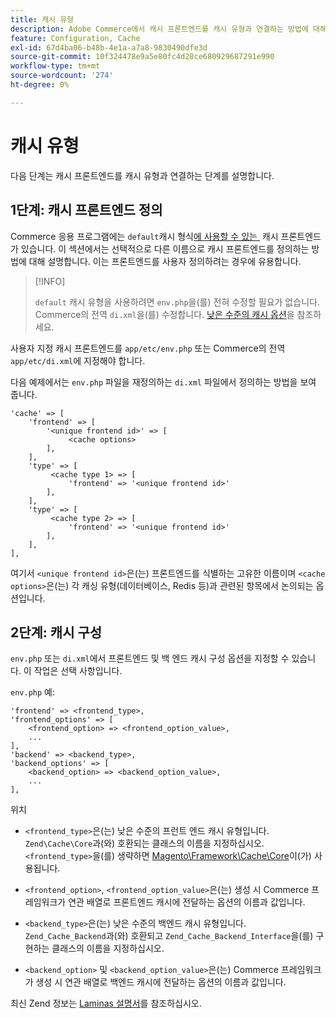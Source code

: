 ```yaml
---
title: 캐시 유형
description: Adobe Commerce에서 캐시 프론트엔드를 캐시 유형과 연결하는 방법에 대해 알아봅니다. 캐시 구성 및 관리 기술을 살펴봅니다.
feature: Configuration, Cache
exl-id: 67d4ba06-b48b-4e1a-a7a8-9830490dfe3d
source-git-commit: 10f324478e9a5e80fc4d28ce680929687291e990
workflow-type: tm+mt
source-wordcount: '274'
ht-degree: 0%

---
```


# 캐시 유형

다음 단계는 캐시 프론트엔드를 캐시 유형과 연결하는 단계를 설명합니다.

## 1단계: 캐시 프론트엔드 정의

Commerce 응용 프로그램에는 `default`캐시 형식[에 사용할 수 있는 &#x200B;](../cli/manage-cache.md#clean-and-flush-cache-types) 캐시 프론트엔드가 있습니다. 이 섹션에서는 선택적으로 다른 이름으로 캐시 프론트엔드를 정의하는 방법에 대해 설명합니다. 이는 프론트엔드를 사용자 정의하려는 경우에 유용합니다.

>[!INFO]
>
>`default` 캐시 유형을 사용하려면 `env.php`을(를) 전혀 수정할 필요가 없습니다. Commerce의 전역 `di.xml`을(를) 수정합니다. [낮은 수준의 캐시 옵션](cache-options.md)을 참조하세요.

사용자 지정 캐시 프론트엔드를 `app/etc/env.php` 또는 Commerce의 전역 `app/etc/di.xml`에 지정해야 합니다.

다음 예제에서는 `env.php` 파일을 재정의하는 `di.xml` 파일에서 정의하는 방법을 보여 줍니다.

```php?start_inline=1
'cache' => [
    'frontend' => [
        '<unique frontend id>' => [
             <cache options>
        ],
    ],
    'type' => [
         <cache type 1> => [
             'frontend' => '<unique frontend id>'
        ],
    ],
    'type' => [
         <cache type 2> => [
             'frontend' => '<unique frontend id>'
        ],
    ],
],
```

여기서 `<unique frontend id>`은(는) 프론트엔드를 식별하는 고유한 이름이며 `<cache options>`은(는) 각 캐싱 유형(데이터베이스, Redis 등)과 관련된 항목에서 논의되는 옵션입니다.

## 2단계: 캐시 구성

`env.php` 또는 `di.xml`에서 프론트엔드 및 백 엔드 캐시 구성 옵션을 지정할 수 있습니다. 이 작업은 선택 사항입니다.

`env.php` 예:

```php?start_inline=1
'frontend' => <frontend_type>,
'frontend_options' => [
    <frontend_option> => <frontend_option_value>,
    ...
],
'backend' => <backend_type>,
'backend_options' => [
    <backend_option> => <backend_option_value>,
    ...
],
```

위치

- `<frontend_type>`은(는) 낮은 수준의 프런트 엔드 캐시 유형입니다. `Zend\Cache\Core`과(와) 호환되는 클래스의 이름을 지정하십시오.
`<frontend_type>`을(를) 생략하면 [Magento\Framework\Cache\Core](https://github.com/magento/magento2/blob/2.4/lib/internal/Magento/Framework/Cache/Core.php)이(가) 사용됩니다.

- `<frontend_option>`, `<frontend_option_value>`은(는) 생성 시 Commerce 프레임워크가 연관 배열로 프론트엔드 캐시에 전달하는 옵션의 이름과 값입니다.
- `<backend_type>`은(는) 낮은 수준의 백엔드 캐시 유형입니다. `Zend_Cache_Backend`과(와) 호환되고 `Zend_Cache_Backend_Interface`을(를) 구현하는 클래스의 이름을 지정하십시오.
- `<backend_option>` 및 `<backend_option_value>`은(는) Commerce 프레임워크가 생성 시 연관 배열로 백엔드 캐시에 전달하는 옵션의 이름과 값입니다.

최신 Zend 정보는 [Laminas 설명서](https://docs.laminas.dev/)를 참조하십시오.
